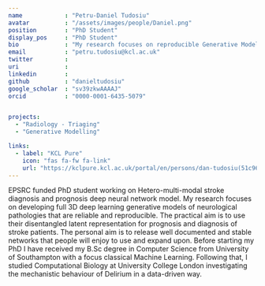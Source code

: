 ```yaml
---
name            : "Petru-Daniel Tudosiu"
avatar          : "/assets/images/people/Daniel.png"
position        : "PhD Student"
display_pos     : "PhD Student"
bio             : "My research focuses on reproducible Generative Modelling and Disentanglement of Neurological Pathologies, with a particular focus on Stroke and Multimodal data."
email           : "petru.tudosiu@kcl.ac.uk"
twitter         :
uri             :
linkedin        :
github          : "danieltudosiu"
google_scholar  : "sv39zkwAAAAJ"
orcid           : "0000-0001-6435-5079"


projects:
  - "Radiology - Triaging"
  - "Generative Modelling"

links:
  - label: "KCL Pure"
    icon: "fas fa-fw fa-link"
    url: "https://kclpure.kcl.ac.uk/portal/en/persons/dan-tudosiu(51c96242-5d86-43b9-990e-2eeab07cef4e).html"
---
```


EPSRC funded PhD student working on Hetero-multi-modal stroke diagnosis and prognosis deep neural network model. My research focuses on developing full 3D deep learning generative models of neurological pathologies that are reliable and reproducible. The practical aim is to use their disentangled latent representation for prognosis and diagnosis of stroke patients. The personal aim is to release well documented and stable networks that people will enjoy to use and expand upon. Before starting my PhD I have received my B.Sc degree in Computer Science from University of Southampton with a focus classical Machine Learning. Following that, I studied Computational Biology at University College London investigating the mechanistic behaviour of Delirium in a data-driven way.

